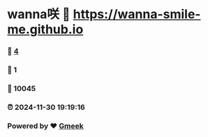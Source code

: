 # wanna咲 :link: https://wanna-smile-me.github.io 
### :page_facing_up: [4](https://wanna-smile-me.github.io/tag.html) 
### :speech_balloon: 1 
### :hibiscus: 10045 
### :alarm_clock: 2024-11-30 19:19:16 
### Powered by :heart: [Gmeek](https://github.com/Meekdai/Gmeek)

